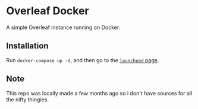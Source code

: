 # Overleaf Docker

A simple Overleaf instance running on Docker.

## Installation

Run `docker-compose up -d`, and then go to the [`launchpad` page](http://localhost:8085/launchpad).

## Note

This repo was locally made a few months ago so i don't have sources for all the nifty thingies.